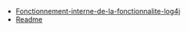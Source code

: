 * [Fonctionnement-interne-de-la-fonctionnalite-log4j](004_exploits/log4j/fonctionnement-de-la-librairie-log4j-et-de-la-fonctionnalite-jndi/fonctionnement-interne-de-la-fonctionnalite-log4j.md)
* [Readme](004_exploits/log4j/fonctionnement-de-la-librairie-log4j-et-de-la-fonctionnalite-jndi/README.md)